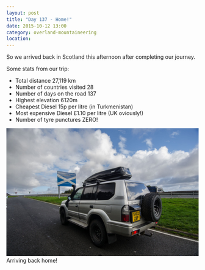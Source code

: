 ```yaml
---
layout: post
title: "Day 137 - Home!"
date: 2015-10-12 13:00
category: overland-mountaineering
location:
---
```


So we arrived back in Scotland this afternoon after completing our journey.

Some stats from our trip:

 - Total distance 27,119 km
 - Number of countries visited 28
 - Number of days on the road 137
 - Highest elevation 6120m
 - Cheapest Diesel 15p per litre (in Turkmenistan)
 - Most expensive Diesel £1.10 per litre (UK oviously!)
 - Number of tyre punctures ZERO!

![Name of photo](/photos/home/home-1.jpg "Optional title")
Arriving back home!
